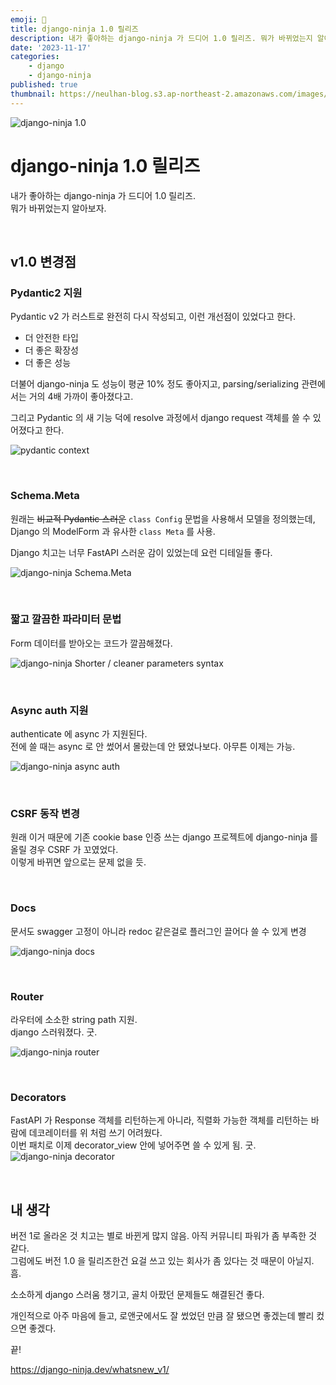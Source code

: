 ```yaml
---
emoji: 🥷
title: django-ninja 1.0 릴리즈
description: 내가 좋아하는 django-ninja 가 드디어 1.0 릴리즈. 뭐가 바뀌었는지 알아보자. Pydantic v2 가 러스트로 완전히 다시 작성되고, 이런 개선점이 있었다고 한다. 더불어 django-ninja 도 성능이 평균 10% 정도 좋아지고, parsing/serializing 관련에서는 거의 4배 가까이 좋아졌다고.
date: '2023-11-17'
categories:
    - django
    - django-ninja
published: true
thumbnail: https://neulhan-blog.s3.ap-northeast-2.amazonaws.com/images/django-ninja-1-릴리즈/2023-11-17-02-06-43.png
---
```


![django-ninja 1.0](https://neulhan-blog.s3.ap-northeast-2.amazonaws.com/images/django-ninja-1-릴리즈/2023-11-17-02-06-43.png)

# django-ninja 1.0 릴리즈

내가 좋아하는 django-ninja 가 드디어 1.0 릴리즈.  
뭐가 바뀌었는지 알아보자.

<br>

## v1.0 변경점

### Pydantic2 지원

Pydantic v2 가 러스트로 완전히 다시 작성되고, 이런 개선점이 있었다고 한다.

-   더 안전한 타입
-   더 좋은 확장성
-   더 좋은 성능

더불어 django-ninja 도 성능이 평균 10% 정도 좋아지고, parsing/serializing 관련에서는 거의 4배 가까이 좋아졌다고.

그리고 Pydantic 의 새 기능 덕에 resolve 과정에서 django request 객체를 쓸 수 있어졌다고 한다.

![pydantic context](https://neulhan-blog.s3.ap-northeast-2.amazonaws.com/images/django-ninja-1-릴리즈/2023-11-17-02-23-45.png)

<br>

### Schema.Meta

원래는 ~~비교적 Pydantic 스러운~~ `class Config` 문법을 사용해서 모델을 정의했는데,  
Django 의 ModelForm 과 유사한 `class Meta` 를 사용.

Django 치고는 너무 FastAPI 스러운 감이 있었는데 요런 디테일들 좋다.

![django-ninja Schema.Meta](https://neulhan-blog.s3.ap-northeast-2.amazonaws.com/images/django-ninja-1-릴리즈/2023-11-17-02-19-16.png)

<br>

### 짧고 깔끔한 파라미터 문법

Form 데이터를 받아오는 코드가 깔끔해졌다.

![django-ninja Shorter / cleaner parameters syntax](https://neulhan-blog.s3.ap-northeast-2.amazonaws.com/images/django-ninja-1-릴리즈/2023-11-17-02-47-06.png)

<br>

### Async auth 지원

authenticate 에 async 가 지원된다.  
전에 쓸 때는 async 로 안 썼어서 몰랐는데 안 됐었나보다. 아무튼 이제는 가능.

![django-ninja async auth](https://neulhan-blog.s3.ap-northeast-2.amazonaws.com/images/django-ninja-1-릴리즈/2023-11-17-02-48-33.png)

<br>

### CSRF 동작 변경

원래 이거 때문에 기존 cookie base 인증 쓰는 django 프로젝트에 django-ninja 를 올릴 경우 CSRF 가 꼬였었다.  
이렇게 바뀌면 앞으로는 문제 없을 듯.

<br>

### Docs

문서도 swagger 고정이 아니라 redoc 같은걸로 플러그인 끌어다 쓸 수 있게 변경

![django-ninja docs](https://neulhan-blog.s3.ap-northeast-2.amazonaws.com/images/django-ninja-1-릴리즈/2023-11-17-03-02-33.png)

<br>

### Router

라우터에 소소한 string path 지원.  
django 스러워졌다. 굿.

![django-ninja router](https://neulhan-blog.s3.ap-northeast-2.amazonaws.com/images/django-ninja-1-릴리즈/2023-11-17-03-03-03.png)

<br>

### Decorators

FastAPI 가 Response 객체를 리턴하는게 아니라, 직렬화 가능한 객체를 리턴하는 바람에 데코레이터를 위 처럼 쓰기 어려웠다.  
이번 패치로 이제 decorator_view 안에 넣어주면 쓸 수 있게 됨. 굿.
![django-ninja decorator](https://neulhan-blog.s3.ap-northeast-2.amazonaws.com/images/django-ninja-1-릴리즈/2023-11-17-03-16-35.png)

<br>

## 내 생각

버전 1로 올라온 것 치고는 별로 바뀐게 많지 않음. 아직 커뮤니티 파워가 좀 부족한 것 같다.  
그럼에도 버전 1.0 을 릴리즈한건 요걸 쓰고 있는 회사가 좀 있다는 것 때문이 아닐지. 흠.

소소하게 django 스러움 챙기고, 골치 아팠던 문제들도 해결된건 좋다.

개인적으로 아주 마음에 들고, 로앤굿에서도 잘 썼었던 만큼 잘 됐으면 좋겠는데 빨리 컸으면 좋겠다.

끝!

https://django-ninja.dev/whatsnew_v1/
